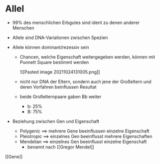 # Allel
+ 99% des menschlichen Erbgutes sind ident zu denen anderer Menschen
+ Allele sind DNA-Variationen zwischen Spezien
+ Allele können dominant/rezessiv sein
	+ Chancen, welche Eigenschaft weitergegeben werden, können mit Punnett Square bestimmt werden
	
		![[Pasted image 20211024131005.png]]	
	+ nicht nur DNA der Eltern, sondern auch jene der Großeltern und deren Vorfahren beinflussen Resultat
	+ beide Großelternpaare gaben Bb weiter
		+ b: 25%
		+ B: 75%

+ Beziehung zwischen Gen und Eigenschaft
	+ Polygenic ==> mehrere Gene beeinflussen einzelne Eigenschaft
	+ Pleiotropic ==> einzelnes Gen beeinflusst mehrere Eigenschaften
	+ Mendelian ==> einzelnes Gen beeinflusst einzelne Eigenschaft
		+ benannt nach [[Gregor Mendel]]


[[Gene]]